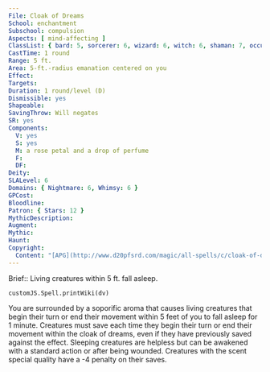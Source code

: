 ```yaml
---
File: Cloak of Dreams
School: enchantment
Subschool: compulsion
Aspects: [ mind-affecting ]
ClassList: { bard: 5, sorcerer: 6, wizard: 6, witch: 6, shaman: 7, occultist: 6, psychic: 6, mesmerist: 5 }
CastTime: 1 round
Range: 5 ft.
Area: 5-ft.-radius emanation centered on you
Effect: 
Targets: 
Duration: 1 round/level (D)
Dismissible: yes
Shapeable: 
SavingThrow: Will negates
SR: yes
Components:
  V: yes
  S: yes
  M: a rose petal and a drop of perfume
  F: 
  DF: 
Deity: 
SLALevel: 6
Domains: { Nightmare: 6, Whimsy: 6 }
GPCost: 
Bloodline: 
Patron: { Stars: 12 }
MythicDescription: 
Augment: 
Mythic: 
Haunt: 
Copyright:
  Content: "[APG](http://www.d20pfsrd.com/magic/all-spells/c/cloak-of-dreams)"
---
```

Brief:: Living creatures within 5 ft. fall asleep.

```dataviewjs
customJS.Spell.printWiki(dv)
```

You are surrounded by a soporific aroma that causes living creatures that begin their turn or end their movement within 5 feet of you to fall asleep for 1 minute. Creatures must save each time they begin their turn or end their movement within the cloak of dreams, even if they have previously saved against the effect. Sleeping creatures are helpless but can be awakened with a standard action or after being wounded.  Creatures with the scent special quality have a -4 penalty on their saves.

